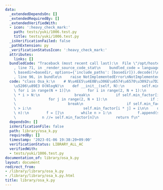 ```yaml
---
data:
  _extendedDependsOn: []
  _extendedRequiredBy: []
  _extendedVerifiedWith:
  - icon: ':heavy_check_mark:'
    path: tests/yuki/1006.test.py
    title: tests/yuki/1006.test.py
  _isVerificationFailed: false
  _pathExtension: py
  _verificationStatusIcon: ':heavy_check_mark:'
  attributes:
    links: []
  bundledCode: "Traceback (most recent call last):\n  File \"/opt/hostedtoolcache/PyPy/3.7.13/x64/site-packages/onlinejudge_verify/documentation/build.py\"\
    , line 71, in _render_source_code_stat\n    bundled_code = language.bundle(stat.path,\
    \ basedir=basedir, options={'include_paths': [basedir]}).decode()\n  File \"/opt/hostedtoolcache/PyPy/3.7.13/x64/site-packages/onlinejudge_verify/languages/python.py\"\
    , line 96, in bundle\n    raise NotImplementedError\nNotImplementedError\n"
  code: "class Osa_k:\n    # N\u4EE5\u4E0B\u306E\u6574\u6570\u3092\u7D20\u56E0\u6570\
    \u5206\u89E3 O(NlogN)\n    def __init__(self, N):\n        self.min_factor = [i\
    \ for i in range(N + 1)]\n        for i in range(2, N + 1):\n            if i\
    \ * i > N:\n                break\n            if self.min_factor[i] == i:\n \
    \               for j in range(2, N + 1):\n                    if i * j > N:\n\
    \                        break\n                    if self.min_factor[i * j]\
    \ > i:\n                        self.min_factor[i * j] = i\n\n    def factors(self,\
    \ n):\n        f = []\n        while n > 1:\n            f.append(self.min_factor[n])\n\
    \            n //= self.min_factor[n]\n        return f\n"
  dependsOn: []
  isVerificationFile: false
  path: library/osa_k.py
  requiredBy: []
  timestamp: '2023-01-06 19:38:20+09:00'
  verificationStatus: LIBRARY_ALL_AC
  verifiedWith:
  - tests/yuki/1006.test.py
documentation_of: library/osa_k.py
layout: document
redirect_from:
- /library/library/osa_k.py
- /library/library/osa_k.py.html
title: library/osa_k.py
---
```

